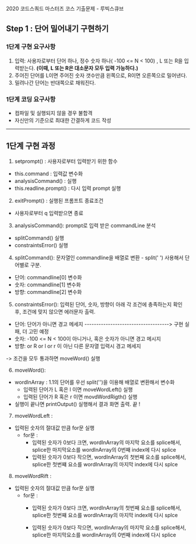 2020 코드스쿼드 마스터즈 코스 기출문제 - 루빅스큐브

## Step 1  : 단어 밀어내기 구현하기

### 1단계 구현 요구사항

1. 입력: 사용자로부터 단어 하나, 정수 숫자 하나( -100 <= N < 100) , L 또는 R을 입력받는다. 
**(이때, L 또는 R은 대소문자 모두 입력 가능하다.)**
2. 주어진 단어를 L이면 주어진 숫자 갯수만큼 왼쪽으로, R이면 오른쪽으로 밀어낸다.
3. 밀려나간 단어는 반대쪽으로 채워진다.


### 1단계 코딩 요구사항

- 컴파일 및 실행되지 않을 경우 불합격
- 자신만의 기준으로 최대한 간결하게 코드 작성

----------------------------------------

## 1단계 구현 과정

1. setprompt() : 사용자로부터 입력받기 위한 함수
  - this.command : 입력값 변수화
  - analysisCommand() : 실행
  - this.readline.prompt() : 다시 입력 prompt 실행

2. exitPrompt() : 실행된 프롬프트 종료조건
  - 사용자로부터 q 입력받으면 종료 

3. analysisCommand(): prompt로 입력 받은 commandLine 분석
  
  - splitCommand() 실행
  - constraintsError() 실행
    
4. splitCommand(): 문자열인 commandline을 배열로 변환 - split(' ') 사용해서 단어별로 구분.
  
  - 단어: commandline[0] 변수화
  - 숫자: commandline[1] 변수화
  - 방향: commandline[2] 변수화
  
5. constraintsError(): 입력된 단어, 숫자, 방향이 아래 각 조건에 충족하는지 확인 후, 조건에 맞지 않으면 에러문자 출력.
  
  - 단어: 단어가 아니면 경고 메세지 ------------------------------------> 구현 실패, 더 고민 예정
  - 숫자: -100 <= N < 100이 아니거나, 혹은 숫자가 아니면 경고 메시지
  - 방향: or R or l or r 이 아닌 다른 문자열 입력시 경고 메세지 
  
  -> 조건을 모두 통과하면 moveWord() 실행

6. moveWord(): 
   
  - wordInArray : 1.1의 단어를 우선 split('')을 이용해 배열로 변환해서 변수화
    - 입력된 단어가 L 혹은 l 이면 moveWordLeft() 실행
    - 입력된 단어가 R 혹은 r 이면 movdWordRigth() 실행
  - 실행이 끝나면 printOutput() 실행해서 결과 화면 출력. 끝 !

7. moveWordLeft :
  
  - 입력된 숫자의 절대값 만큼 for문 실행
    - for문 : 
      - 입력된 숫자가 0보다 크면,
        wordInArray의 마지막 요소를 splice해서, 
        splice한 마지막요소를 wordInArray의 0번째 index에 다시 splice
      - 입력된 숫자가 0보다 작으면,
        wordInArray의 첫번째 요소를 splice해서,
        splice한 첫번쨰 요소를 wordInArray의 마지막 index에 다시 splce

8. moveWordRift :
  
  - 입력된 숫자의 절대값 만큼 for문 실행
    - for문 : 
      - 입력된 숫자가 0보다 크면,
      wordInArray의 첫번째 요소를 splice해서,
      splice한 첫번쨰 요소를 wordInArray의 마지막 index에 다시 splce

      - 입력된 숫자가 0보다 작으면,
      wordInArray의 마지막 요소를 splice해서, 
      splice한 마지막요소를 wordInArray의 0번째 index에 다시 splice